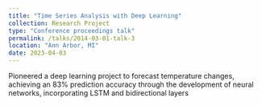 ```yaml
---
title: "Time Series Analysis with Deep Learning"
collection: Research Project
type: "Conference proceedings talk"
permalink: /talks/2014-03-01-talk-3
location: "Ann Arbor, MI"
date: 2023-04-03
---
```


Pioneered a deep learning project to forecast temperature changes, achieving an 83% prediction accuracy through the development of neural networks, incorporating LSTM and bidirectional layers
